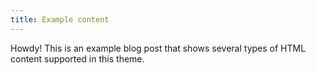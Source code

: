 ```yaml
---
title: Example content
---
```


<div class="message">
  Howdy! This is an example blog post that shows several types of HTML content supported in this theme.
</div>
